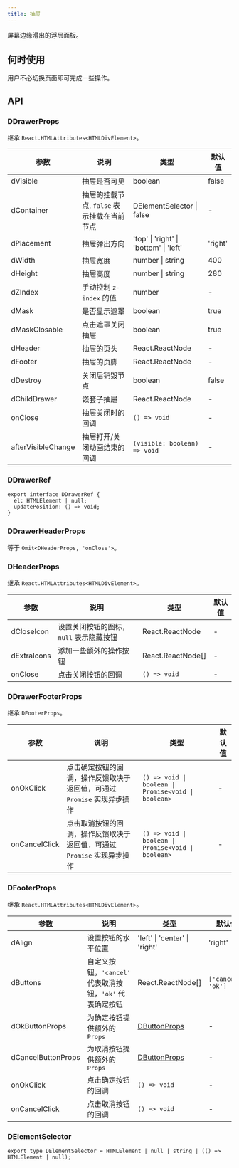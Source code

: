 ```yaml
---
title: 抽屉
---
```


屏幕边缘滑出的浮层面板。

## 何时使用

用户不必切换页面即可完成一些操作。

## API

### DDrawerProps

继承 `React.HTMLAttributes<HTMLDivElement>`。

<!-- prettier-ignore-start -->
| 参数 | 说明 | 类型 | 默认值 | 
| --- | --- | --- | --- | 
| dVisible | 抽屉是否可见 | boolean | false |
| dContainer | 抽屉的挂载节点, `false` 表示挂载在当前节点 | DElementSelector \| false | - |
| dPlacement | 抽屉弹出方向 | 'top' \| 'right' \| 'bottom' \| 'left'  | 'right' |
| dWidth | 抽屉宽度 | number \| string | 400 |
| dHeight | 抽屉高度 | number \| string | 280 |
| dZIndex | 手动控制 `z-index` 的值 | number | - |
| dMask | 是否显示遮罩 | boolean | true |
| dMaskClosable | 点击遮罩关闭抽屉 | boolean | true |
| dHeader | 抽屉的页头 | React.ReactNode | - |
| dFooter | 抽屉的页脚 | React.ReactNode | - |
| dDestroy | 关闭后销毁节点 | boolean | false |
| dChildDrawer | 嵌套子抽屉 | React.ReactNode | - |
| onClose | 抽屉关闭时的回调 | `() => void` | - |
| afterVisibleChange | 抽屉打开/关闭动画结束的回调 | `(visible: boolean) => void` | - |
<!-- prettier-ignore-end -->

### DDrawerRef

```tsx
export interface DDrawerRef {
  el: HTMLElement | null;
  updatePosition: () => void;
}
```

### DDrawerHeaderProps

等于 `Omit<DHeaderProps, 'onClose'>`。

### DHeaderProps

继承 `React.HTMLAttributes<HTMLDivElement>`。

<!-- prettier-ignore-start -->
| 参数 | 说明 | 类型 | 默认值 |
| --- | --- | --- | --- |
| dCloseIcon | 设置关闭按钮的图标， `null` 表示隐藏按钮 | React.ReactNode | - |
| dExtraIcons | 添加一些额外的操作按钮 | React.ReactNode[] | - |
| onClose | 点击关闭按钮的回调 | `() => void` | - |
<!-- prettier-ignore-end -->

### DDrawerFooterProps

继承 `DFooterProps`。

<!-- prettier-ignore-start -->
| 参数 | 说明 | 类型 | 默认值 |
| --- | --- | --- | --- |
| onOkClick | 点击确定按钮的回调，操作反馈取决于返回值，可通过 `Promise` 实现异步操作 | `() => void \| boolean \| Promise<void \| boolean>` | - |
| onCancelClick | 点击取消按钮的回调，操作反馈取决于返回值，可通过 `Promise` 实现异步操作 | `() => void \| boolean \| Promise<void \| boolean>` | - |
<!-- prettier-ignore-end -->

### DFooterProps

继承 `React.HTMLAttributes<HTMLDivElement>`。

<!-- prettier-ignore-start -->
| 参数 | 说明 | 类型 | 默认值 |
| --- | --- | --- | --- |
| dAlign | 设置按钮的水平位置 | 'left' \| 'center' \| 'right' | 'right' |
| dButtons | 自定义按钮，`'cancel'` 代表取消按钮，`'ok'` 代表确定按钮 | React.ReactNode[] | `['cancel', 'ok']` |
| dOkButtonProps | 为确定按钮提供额外的 `Props` | [DButtonProps](/components/Button#DButtonProps) | - |
| dCancelButtonProps | 为取消按钮提供额外的 `Props` | [DButtonProps](/components/Button#DButtonProps) | - |
| onOkClick | 点击确定按钮的回调 | `() => void` | - |
| onCancelClick | 点击取消按钮的回调 | `() => void` | - |
<!-- prettier-ignore-end -->

### DElementSelector

```tsx
export type DElementSelector = HTMLElement | null | string | (() => HTMLElement | null);
```
